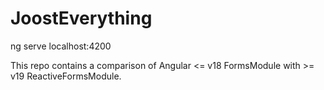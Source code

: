 # JoostEverything

ng serve
localhost:4200

This repo contains a comparison of Angular <= v18 FormsModule with >= v19 ReactiveFormsModule.
